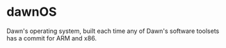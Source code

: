 # dawnOS
Dawn's operating system, built each time any of Dawn's software toolsets has a commit for ARM and x86.
